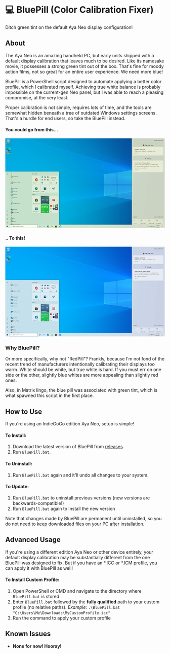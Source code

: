 # 💻 BluePill (Color Calibration Fixer)
Ditch green tint on the default Aya Neo display configuration!

## About
The Aya Neo is an amazing handheld PC, but early units shipped with a default display calibration that leaves much to be desired. Like its namesake movie, it possesses a strong green tint out of the box. That's fine for moody action films, not so great for an entire user experience. We need more blue!

BluePill is a PowerShell script designed to automate applying a better color profile, which I calibrated myself. Achieving true white balance is probably impossible on the current-gen Neo panel, but I was able to reach a pleasing compromise, at the very least. 

Proper calibration is not simple, requires lots of time, and the tools are somewhat hidden beneath a tree of outdated Windows settings screens. That's a hurdle for end users, so take the BluePill instead.

#### You could go from this...
![`Original color profile (simulated)`](/screenshots/original.jpg)

#### .. To this!
![`BluePill color profile (simulated)`](/screenshots/bluepill.jpg)

### Why BluePill?
Or more specifically, why not "RedPill"? Frankly, because I'm not fond of the recent trend of manufacturers intentionally calibrating their displays too warm. White should be white, but true white is hard. If you must err on one side or the other, slightly blue whites are more appealing than slightly red ones.

Also, in Matrix lingo, the blue pill was associated with green tint, which is what spawned this script in the first place.

## How to Use
If you're using an IndieGoGo edition Aya Neo, setup is simple!

#### To Install:
1. Download the latest version of BluePill from [releases](https://github.com/Lulech23/BluePill/releases). 
2. Run `BluePill.bat`.

#### To Uninstall:
1. Run `BluePill.bat` again and it'll undo all changes to your system.

#### To Update:
1. Run `BluePill.bat` to uninstall previous versions (new versions are backwards-compatible!)
2. Run `BluePill.bat` again to install the new version

Note that changes made by BluePill are permanent until uninstalled, so you do not need to keep downloaded files on your PC after installation.

## Advanced Usage
If you're using a different edition Aya Neo or other device entirely, your default display calibration may be substantially different from the one BluePill was designed to fix. But if you have an \*.ICC or \*.ICM profile, you can apply it with BluePill as well!

#### To Install Custom Profile:
1. Open PowerShell or CMD and navigate to the directory where `BluePill.bat` is stored
2. Enter `BluePill.bat` followed by the **fully qualified** path to your custom profile (no relative paths). _Example:_ `.\BluePill.bat "C:\Users\Me\Downloads\MyCustomProfile.icc"`
3. Run the command to apply your custom profile

## Known Issues
* **None for now! Hooray!**
